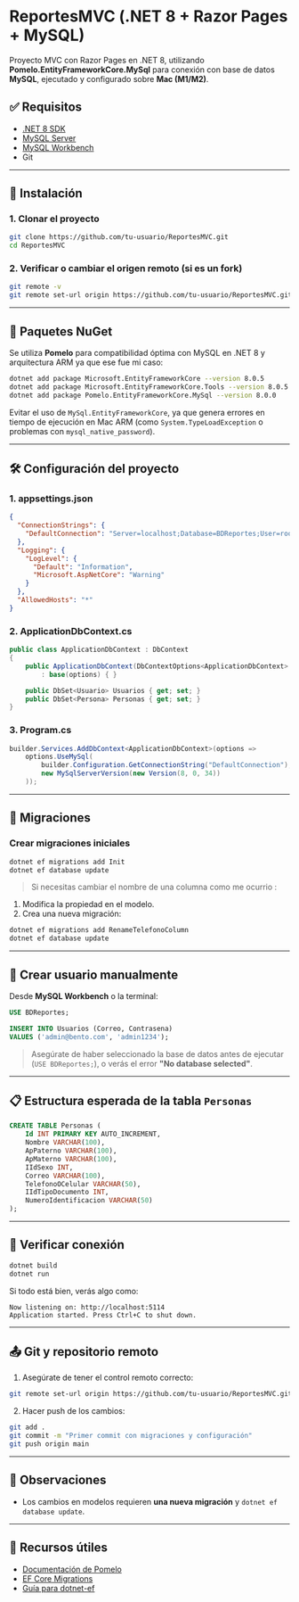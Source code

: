 # ReportesMVC (.NET 8 + Razor Pages + MySQL)

Proyecto MVC con Razor Pages en .NET 8, utilizando **Pomelo.EntityFrameworkCore.MySql** para conexión con base de datos **MySQL**, ejecutado y configurado sobre **Mac (M1/M2)**.

## ✅ Requisitos

* [.NET 8 SDK](https://dotnet.microsoft.com/download/dotnet/8.0)
* [MySQL Server](https://dev.mysql.com/downloads/mysql/)
* [MySQL Workbench](https://dev.mysql.com/downloads/workbench/) 
* Git

---

## 🚀 Instalación

### 1. Clonar el proyecto

```bash
git clone https://github.com/tu-usuario/ReportesMVC.git
cd ReportesMVC
```

### 2. Verificar o cambiar el origen remoto (si es un fork)

```bash
git remote -v
git remote set-url origin https://github.com/tu-usuario/ReportesMVC.git
```

---

## 🧩 Paquetes NuGet

Se utiliza **Pomelo** para compatibilidad óptima con MySQL en .NET 8 y arquitectura ARM ya que ese fue mi caso:

```bash
dotnet add package Microsoft.EntityFrameworkCore --version 8.0.5
dotnet add package Microsoft.EntityFrameworkCore.Tools --version 8.0.5
dotnet add package Pomelo.EntityFrameworkCore.MySql --version 8.0.0
```

Evitar el uso de `MySql.EntityFrameworkCore`, ya que genera errores en tiempo de ejecución en Mac ARM (como `System.TypeLoadException` o problemas con `mysql_native_password`).

---

## 🛠️ Configuración del proyecto

### 1. appsettings.json

```json
{
  "ConnectionStrings": {
    "DefaultConnection": "Server=localhost;Database=BDReportes;User=root;Password=tu_contraseña;"
  },
  "Logging": {
    "LogLevel": {
      "Default": "Information",
      "Microsoft.AspNetCore": "Warning"
    }
  },
  "AllowedHosts": "*"
}
```

### 2. ApplicationDbContext.cs

```csharp
public class ApplicationDbContext : DbContext
{
    public ApplicationDbContext(DbContextOptions<ApplicationDbContext> options)
        : base(options) { }

    public DbSet<Usuario> Usuarios { get; set; }
    public DbSet<Persona> Personas { get; set; }
}
```

### 3. Program.cs

```csharp
builder.Services.AddDbContext<ApplicationDbContext>(options =>
    options.UseMySql(
        builder.Configuration.GetConnectionString("DefaultConnection"),
        new MySqlServerVersion(new Version(8, 0, 34))
    ));
```

---

## 🧱 Migraciones

### Crear migraciones iniciales

```bash
dotnet ef migrations add Init
dotnet ef database update
```

> Si necesitas cambiar el nombre de una columna como me ocurrio :

1. Modifica la propiedad en el modelo.
2. Crea una nueva migración:

```bash
dotnet ef migrations add RenameTelefonoColumn
dotnet ef database update
```

---

## 👤 Crear usuario manualmente

Desde **MySQL Workbench** o la terminal:

```sql
USE BDReportes;

INSERT INTO Usuarios (Correo, Contrasena)
VALUES ('admin@bento.com', 'admin1234');
```

> Asegúrate de haber seleccionado la base de datos antes de ejecutar (`USE BDReportes;`), o verás el error **"No database selected"**.

---

## 📋 Estructura esperada de la tabla `Personas`

```sql
CREATE TABLE Personas (
    Id INT PRIMARY KEY AUTO_INCREMENT,
    Nombre VARCHAR(100),
    ApPaterno VARCHAR(100),
    ApMaterno VARCHAR(100),
    IIdSexo INT,
    Correo VARCHAR(100),
    TelefonoOCelular VARCHAR(50),
    IIdTipoDocumento INT,
    NumeroIdentificacion VARCHAR(50)
);
```

---

## 🧪 Verificar conexión

```bash
dotnet build
dotnet run
```

Si todo está bien, verás algo como:

```
Now listening on: http://localhost:5114
Application started. Press Ctrl+C to shut down.
```

---

## 📤 Git y repositorio remoto

1. Asegúrate de tener el control remoto correcto:

```bash
git remote set-url origin https://github.com/tu-usuario/ReportesMVC.git
```

2. Hacer push de los cambios:

```bash
git add .
git commit -m "Primer commit con migraciones y configuración"
git push origin main
```

---

## 📌 Observaciones


* Los cambios en modelos requieren **una nueva migración** y `dotnet ef database update`.

---

## 🔗 Recursos útiles

* [Documentación de Pomelo](https://github.com/PomeloFoundation/Pomelo.EntityFrameworkCore.MySql)
* [EF Core Migrations](https://learn.microsoft.com/en-us/ef/core/managing-schemas/migrations/)
* [Guía para dotnet-ef](https://learn.microsoft.com/en-us/ef/core/cli/dotnet)


